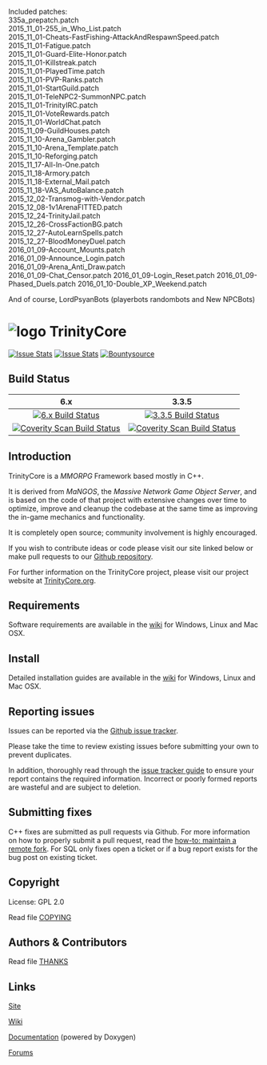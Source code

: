 Included patches:  
335a_prepatch.patch  
2015_11_01-255_in_Who_List.patch  
2015_11_01-Cheats-FastFishing-AttackAndRespawnSpeed.patch  
2015_11_01-Fatigue.patch  
2015_11_01-Guard-Elite-Honor.patch  
2015_11_01-Killstreak.patch  
2015_11_01-PlayedTime.patch  
2015_11_01-PVP-Ranks.patch  
2015_11_01-StartGuild.patch  
2015_11_01-TeleNPC2-SummonNPC.patch  
2015_11_01-TrinityIRC.patch  
2015_11_01-VoteRewards.patch  
2015_11_01-WorldChat.patch  
2015_11_09-GuildHouses.patch  
2015_11_10-Arena_Gambler.patch  
2015_11_10-Arena_Template.patch  
2015_11_10-Reforging.patch  
2015_11_17-All-In-One.patch  
2015_11_18-Armory.patch  
2015_11_18-External_Mail.patch  
2015_11_18-VAS_AutoBalance.patch  
2015_12_02-Transmog-with-Vendor.patch  
2015_12_08-1v1ArenaFITTED.patch  
2015_12_24-TrinityJail.patch  
2015_12_26-CrossFactionBG.patch  
2015_12_27-AutoLearnSpells.patch  
2015_12_27-BloodMoneyDuel.patch  
2016_01_09-Account_Mounts.patch  
2016_01_09-Announce_Login.patch  
2016_01_09-Arena_Anti_Draw.patch  
2016_01_09-Chat_Censor.patch
2016_01_09-Login_Reset.patch
2016_01_09-Phased_Duels.patch
2016_01_10-Double_XP_Weekend.patch

And of course,
LordPsyanBots (playerbots randombots and New NPCBots)

# ![logo](http://www.trinitycore.org/f/public/style_images/1_trinitycore.png) TrinityCore

[![Issue Stats](http://www.issuestats.com/github/TrinityCore/TrinityCore/badge/issue)](http://www.issuestats.com/github/TrinityCore/TrinityCore) [![Issue Stats](http://www.issuestats.com/github/TrinityCore/TrinityCore/badge/pr)](http://www.issuestats.com/github/TrinityCore/TrinityCore) [![Bountysource](https://www.bountysource.com/badge/tracker?tracker_id=1310)](https://www.bountysource.com/trackers/1310-trinity-core?utm_source=1310&utm_medium=shield&utm_campaign=TRACKER_BADGE)

## Build Status

6.x | 3.3.5
:------------: | :------------:
[![6.x Build Status](https://travis-ci.org/TrinityCore/TrinityCore.svg?branch=6.x)](https://travis-ci.org/TrinityCore/TrinityCore) | [![3.3.5 Build Status](https://travis-ci.org/TrinityCore/TrinityCore.svg?branch=3.3.5)](https://travis-ci.org/TrinityCore/TrinityCore)
[![Coverity Scan Build Status](https://scan.coverity.com/projects/435/badge.svg)](https://scan.coverity.com/projects/435) | [![Coverity Scan Build Status](https://scan.coverity.com/projects/4656/badge.svg)](https://scan.coverity.com/projects/4656)

## Introduction

TrinityCore is a *MMORPG* Framework based mostly in C++.

It is derived from *MaNGOS*, the *Massive Network Game Object Server*, and is
based on the code of that project with extensive changes over time to optimize,
improve and cleanup the codebase at the same time as improving the in-game
mechanics and functionality.

It is completely open source; community involvement is highly encouraged.

If you wish to contribute ideas or code please visit our site linked below or
make pull requests to our [Github repository](https://github.com/TrinityCore/TrinityCore).

For further information on the TrinityCore project, please visit our project
website at [TrinityCore.org](http://www.trinitycore.org).

## Requirements


Software requirements are available in the [wiki](http://www.trinitycore.info/display/tc/Requirements) for
Windows, Linux and Mac OSX.


## Install

Detailed installation guides are available in the [wiki](http://www.trinitycore.info/display/tc/Installation+Guide) for
Windows, Linux and Mac OSX.


## Reporting issues

Issues can be reported via the [Github issue tracker](https://github.com/TrinityCore/TrinityCore/issues?labels=Branch-3.3.5a).

Please take the time to review existing issues before submitting your own to
prevent duplicates.

In addition, thoroughly read through the [issue tracker guide](http://www.trinitycore.org/f/topic/37-the-trinitycore-issuetracker-and-you/) to ensure
your report contains the required information. Incorrect or poorly formed
reports are wasteful and are subject to deletion.


## Submitting fixes

C++ fixes are submitted as pull requests via Github. For more information on how to
properly submit a pull request, read the [how-to: maintain a remote fork](http://www.trinitycore.org/f/topic/6037-howto-maintain-a-remote-fork-for-pull-requests-tortoisegit/).
For SQL only fixes open a ticket or if a bug report exists for the bug post on existing ticket.


## Copyright

License: GPL 2.0

Read file [COPYING](COPYING)


## Authors &amp; Contributors

Read file [THANKS](THANKS)


## Links

[Site](http://www.trinitycore.org)

[Wiki](http://trinitycore.info)

[Documentation](http://www.trinitycore.net) (powered by Doxygen)

[Forums](http://www.trinitycore.org/f/)
